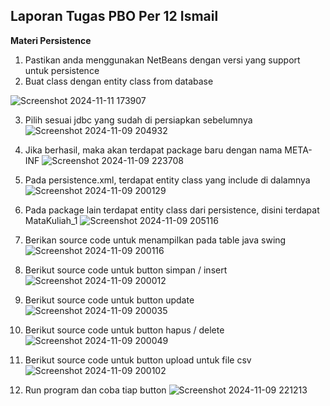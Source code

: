 ## Laporan Tugas PBO Per 12 Ismail 

**Materi Persistence**

1.	Pastikan anda menggunakan NetBeans dengan versi yang support untuk persistence
2.	Buat class dengan entity class from database
 
 ![Screenshot 2024-11-11 173907](https://github.com/user-attachments/assets/68b06430-3f54-4231-ab21-4343ea6c76e6)
 
3.	Pilih sesuai jdbc yang sudah di persiapkan sebelumnya
 ![Screenshot 2024-11-09 204932](https://github.com/user-attachments/assets/27481ff1-4661-4697-bc6f-141ff5bb7a76)
4.	Jika berhasil, maka akan terdapat package baru dengan nama META-INF
 ![Screenshot 2024-11-09 223708](https://github.com/user-attachments/assets/0abe4b83-5de7-46cb-b4dd-db2b7422c51d)
5.	Pada persistence.xml, terdapat entity class yang include di dalamnya
 ![Screenshot 2024-11-09 200129](https://github.com/user-attachments/assets/899e818c-24e3-4566-a164-0811de4a0dec)
6.	Pada package lain terdapat entity class dari persistence, disini terdapat MataKuliah_1
 ![Screenshot 2024-11-09 205116](https://github.com/user-attachments/assets/13b424c7-404b-4779-af44-574369a193c4)

7.	Berikan source code untuk menampilkan pada table java swing
 ![Screenshot 2024-11-09 200116](https://github.com/user-attachments/assets/3ec69efc-cbb1-4e88-a310-cebcfd1deccf)
8.	Berikut source code untuk button simpan / insert
 ![Screenshot 2024-11-09 200012](https://github.com/user-attachments/assets/a86187de-fb02-4411-8faa-6f1af7325ecb)
9.	 Berikut source code untuk button update
 ![Screenshot 2024-11-09 200035](https://github.com/user-attachments/assets/593aebbb-2cc5-444a-a123-6ab8e2ddb4a8)
10.	 Berikut source code untuk button hapus / delete
 ![Screenshot 2024-11-09 200049](https://github.com/user-attachments/assets/dbbd9515-0e3e-4515-8426-f1a3f26db4e0)
11.	 Berikut source code untuk button upload untuk file csv
 ![Screenshot 2024-11-09 200102](https://github.com/user-attachments/assets/9e466497-4e75-4789-87b9-8f89d4054fed)
12.	 Run program dan coba tiap button
![Screenshot 2024-11-09 221213](https://github.com/user-attachments/assets/7f285c1d-c996-4bb3-87f7-f59406628809) 

